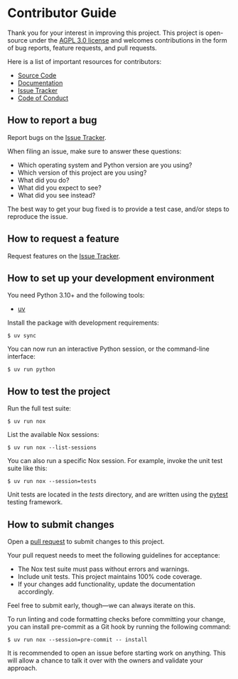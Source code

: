 # Contributor Guide

Thank you for your interest in improving this project.
This project is open-source under the [AGPL 3.0 license] and
welcomes contributions in the form of bug reports, feature requests, and pull requests.

Here is a list of important resources for contributors:

- [Source Code]
- [Documentation]
- [Issue Tracker]
- [Code of Conduct]

[agpl 3.0 license]: https://opensource.org/license/agpl-v3
[source code]: https://github.com/mkb79/audible-cli
[documentation]: https://audible-cli.readthedocs.io/
[issue tracker]: https://github.com/mkb79/audible-cli/issues

## How to report a bug

Report bugs on the [Issue Tracker].

When filing an issue, make sure to answer these questions:

- Which operating system and Python version are you using?
- Which version of this project are you using?
- What did you do?
- What did you expect to see?
- What did you see instead?

The best way to get your bug fixed is to provide a test case,
and/or steps to reproduce the issue.

## How to request a feature

Request features on the [Issue Tracker].

## How to set up your development environment

You need Python 3.10+ and the following tools:

- [uv]

Install the package with development requirements:

```console
$ uv sync
```

You can now run an interactive Python session,
or the command-line interface:

```console
$ uv run python
```

[uv]: https://docs.astral.sh/uv/

## How to test the project

Run the full test suite:

```console
$ uv run nox
```

List the available Nox sessions:

```console
$ uv run nox --list-sessions
```

You can also run a specific Nox session.
For example, invoke the unit test suite like this:

```console
$ uv run nox --session=tests
```

Unit tests are located in the _tests_ directory,
and are written using the [pytest] testing framework.

[pytest]: https://pytest.readthedocs.io/

## How to submit changes

Open a [pull request] to submit changes to this project.

Your pull request needs to meet the following guidelines for acceptance:

- The Nox test suite must pass without errors and warnings.
- Include unit tests. This project maintains 100% code coverage.
- If your changes add functionality, update the documentation accordingly.

Feel free to submit early, though—we can always iterate on this.

To run linting and code formatting checks before committing your change, you
can install pre-commit as a Git hook by running the following command:

```console
$ uv run nox --session=pre-commit -- install
```

It is recommended to open an issue before starting work on anything.
This will allow a chance to talk it over with the owners and validate your approach.

[pull request]: https://github.com/mkb79/audible-cli/pulls

<!-- github-only -->

[code of conduct]: CODE_OF_CONDUCT.md

